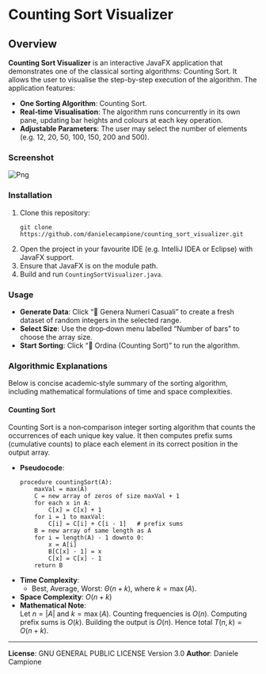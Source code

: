 # Counting Sort Visualizer

## Overview

**Counting Sort Visualizer** is an interactive JavaFX application that demonstrates one of the classical sorting algorithms: Counting Sort. It allows the user to visualise the step-by-step execution of the algorithm. The application features:

- **One Sorting Algorithm**: Counting Sort.
- **Real‐time Visualisation**: The algorithm runs concurrently in its own pane, updating bar heights and colours at each key operation.
- **Adjustable Parameters**: The user may select the number of elements (e.g. 12, 20, 50, 100, 150, 200 and 500).

### Screenshot

![Png](https://i.ibb.co/xqKVyDWK/Immagine-2025-06-05-201923.png)

### Installation

1. Clone this repository:
   ```
   git clone https://github.com/danielecampione/counting_sort_visualizer.git
   ```
2. Open the project in your favourite IDE (e.g. IntelliJ IDEA or Eclipse) with JavaFX support.
3. Ensure that JavaFX is on the module path.
4. Build and run `CountingSortVisualizer.java`.

### Usage

- **Generate Data**: Click “🎲 Genera Numeri Casuali” to create a fresh dataset of random integers in the selected range.
- **Select Size**: Use the drop‐down menu labelled “Number of bars” to choose the array size.
- **Start Sorting**: Click “🚀 Ordina (Counting Sort)” to run the algorithm.

### Algorithmic Explanations

Below is concise academic‐style summary of the sorting algorithm, including mathematical formulations of time and space complexities.

#### Counting Sort

Counting Sort is a non‐comparison integer sorting algorithm that counts the occurrences of each unique key value. It then computes prefix sums (cumulative counts) to place each element in its correct position in the output array.

- **Pseudocode**:
  ```
  procedure countingSort(A):
      maxVal = max(A)
      C = new array of zeros of size maxVal + 1
      for each x in A:
          C[x] = C[x] + 1
      for i = 1 to maxVal:
          C[i] = C[i] + C[i - 1]   # prefix sums
      B = new array of same length as A
      for i = length(A) - 1 downto 0: 
          x = A[i]
          B[C[x] - 1] = x
          C[x] = C[x] - 1
      return B
  ```
- **Time Complexity**:
  - Best, Average, Worst: $\Theta(n + k)$, where $k = \max(A)$.
- **Space Complexity**: $O(n + k)$
- **Mathematical Note**:  
  Let $n = |A|$ and $k = \max(A)$. Counting frequencies is $O(n)$. Computing prefix sums is $O(k)$. Building the output is $O(n)$. Hence total
  $T(n, k) = O(n + k).$

---

**License**: GNU GENERAL PUBLIC LICENSE Version 3.0
**Author**: Daniele Campione
